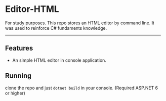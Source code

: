 # Editor-HTML

For study purposes. This repo stores an HTML editor by command line. It was used to reinforce C# fundaments knowledge.

<hr>

## Features

- An simple HTML editor in console application.


## Running

clone the repo and just ``` dotnet build ``` in your console. (Required ASP.NET 6 or higher)
